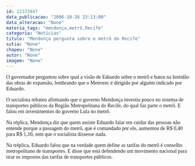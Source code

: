 ```yaml
---
id: 12373847
data_publicacao: "2006-10-26 23:13:00"
data_alteracao: "None"
materia_tags: "mendonça,metrô,Recife"
categoria: "Notícias"
titulo: "Mendonça pergunta sobre o metrô do Recife"
sutia: "None"
chapeu: "None"
autor: "None"
imagem: "None"
---
```

<p><P></p>
<p><P><FONT face=Verdana>O governador perguntou sobre qual a visão de Eduardo sobre o metrô e bateu na lentidão das obras de expansão, lembrando que o Metrorec é dirigido por alguém indicado por Eduardo.</FONT></P></P></p>
<p><P><FONT face=Verdana>O socialista rebateu afirmando que o governo Mendonça investiu pouco no sistema de transportes públicos da Região Metropolitana do Recife, do qual faz parte o metrô. E falou em investimentos do governo Lula no metrô.</FONT></P></p>
<p><P><FONT face=Verdana>Na réplica, Mendonça diz que quem assiste Eduardo falar em cuidar das pessoas não entende porque a passagem do metrô, que é comandado por ele, aumentou de R$ 0,40 para R$ 1,10, sem que o socialista dissesse nada.</FONT></P></p>
<p><P><FONT face=Verdana>Na tréplica, Eduardo falou que na verdade quem define as tarifas do metrô é conselho metropolitano de transportes. E disse que está defendendo um movimento nacional para tirar os impostos das tarifas de transportes públicos.</FONT></P> </p>
